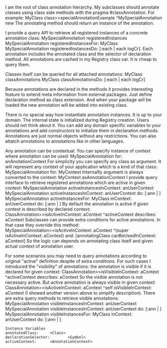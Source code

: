 I am the root of class annotation hierarchy.
My subclasses should annotate classes using class side methods with the pragma #classAnnotation. 
For example:
	MyClass class>>specialAnnotationExample
		<classAnnotation>
		^MySpecialAnnotation new
The annotating method should return an instance of the annotation.

I provide a query API to retrieve all registered instances of a concrete annotation class:
	MySpecialAnnotation registeredInstances
	MySpecialAnnotation registeredInstancesFor: MyClass
	MySpecialAnnotation registeredInstancesDo: [:each | each logCr].
Each annotation includes the annotated class and the selector of declaration method.
All annotations are cached in my Registry class var. It is cheap to query them.

Classes itself can be queried for all attached annotations:
	MyClass classAnnotations
	MyClass classAnnotationsDo: [:each | each logCr]

Because annotations are declared in the methods it provides interesting feature to extend meta information from external packages.
Just define declaration method as class extension. And when your package will be loaded the new annotation will be added into existing class.
 
There is no special way how instantiate annotation instances. It is up to your domain.
The internal state is initialized during Registry creation.  Users should not think about it. 
You can add any domain specific variables to your annotations and add constructors to initialize them in declaration methods. 
Annotations are just normal objects without any restrictions. You can also attatch annotations to annotations like in other languages.

Any annotation can be contextual. You can specify instance of context where annotation can be used:
	MySpecialAnnotation for: anAnotationContext
For simplicity you can specify any class as argument. It will represent any context of your application which is a kind of that class:
	MySpecialAnnotation for: MyContext
Internallly argument is always converted to the context:
	MyContext asAnnotationContext
I provide query interface to retrieve registered annotations which are active in given context:
	MySpecialAnnotation activeInstancesInContext: anUserContext
	MySpecialAnnotation activeInstancesInContext: anUserContext do: [:ann | ]
	MySpecialAnnotation activeInstancesFor: MyClass inContext: anUserContext do: [:ann | ]
By default the annotation is active if given context is described by declared context:
	ClassAnnotation>>isActiveInContext: aContext
		^activeContext describes: aContext
Subclasses can provide extra conditions for active annotations. In that case they override this method:
	MySpecialAnnotation>>isActiveInContext: aContext
		^(super isActiveInContext: aContext)
			and: [annotatingClass canBeUsedInContext: aContext]
So the logic can depends on annotating class itself and given actual context of annotation user.

For some scenarios you may need to query annotations according to original "active" definition despite of extra conditions.
For such cases I introduced  the "visibility" of annotations: the annotation is visible if it is declared for given context:
	ClassAnnotation>>isVisibleInContext: aContext
		^activeContext describes: aContext
So the visible annotation is not necessary active. But active annotation is always visible in given context:
	ClassAnnotation>>isActiveInContext: aContext
		^self isVisibleInContext: aContext
(I showed another version above to simplify description).
There are extra query methods to retrieve visible annotations:
	MySpecialAnnotation visibleInstancesInContext: anUserContext
	MySpecialAnnotation visibleInstancesInContext: anUserContext do: [:ann | ]
	MySpecialAnnotation visibleInstancesFor: MyClass inContext: anUserContext do: [:ann | ]

    Instance Variables
	annotatedClass:		<Class>
	declarationSelector:		<Symbol>
	activeContext:		<AnnotationContext>